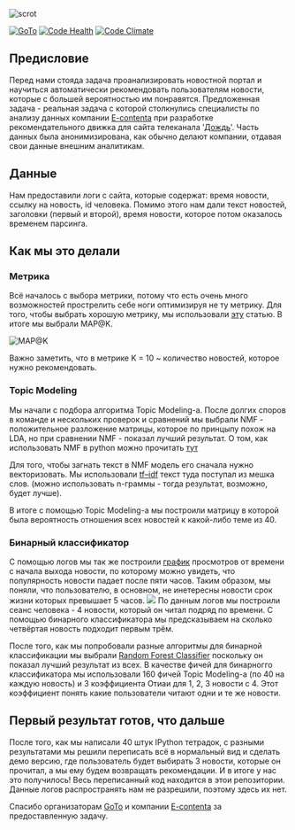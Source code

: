 ![scrot](https://github.com/tvorozid/recommendation_system/blob/master/scrot.png)

[![GoTo](http://goto.msk.ru/templates/gk_university/images/favicon.ico)](http://goto.msk.ru/)
[![Code Health](https://landscape.io/github/xenx/recommendation_system/master/landscape.svg?style=flat)](https://landscape.io/github/xenx/recommendation_system/master)
[![Code Climate](https://codeclimate.com/github/tvorozid/recommendation_system/badges/gpa.svg)](https://codeclimate.com/github/tvorozid/recommendation_system)

## Предисловие
Перед нами стояда задача проанализировать новостной портал и научиться автоматически рекомендовать пользователям новости, которые с большей вероятностью им понравятся.
Предложенная задача - реальная задача с которой столкнулись специалисты по анализу данных компании [E-contenta](https://e-contenta.com/ru) при разработке рекомендательного движка для сайта телеканала '[Дождь](https://tvrain.ru/)'. Часть данных была анонимизирована, как обычно делают компании, отдавая свои данные внешним аналитикам.

## Данные
Нам предоставили логи с сайта, которые содержат: время новости, ссылку на новость, id человека. Помимо этого нам дали текст новостей, заголовки (первый и второй), время новости, которое потом оказалось временем парсинга.

## Как мы это делали

### Метрика
Всё началось с выбора метрики, потому что есть очень много возможностей прострелить себе ноги оптимизируя не ту метрику. Для того, чтобы выбрать хорошую метрику, мы использовали [эту](https://habrahabr.ru/company/econtenta/blog/303458/) статью. В итоге мы выбрали MAP@K.

![MAP@K](https://tex.s2cms.ru/svg/map%40K%20%3D%20%5Cfrac%7B1%7D%7BN%7D%5Csum_%7Bj%3D1%7D%5EN%20ap%40K_j.) 

Важно заметить, что в метрике K = 10 ~ количество новостей, которое нужно рекомендовать.

### Topic Modeling
Мы начали с подбора алгоритма Topic Modeling-a. После долгих споров в команде и нескольких проверок и сравнений мы выбрали NMF - положительное разложение матрицы, которое по принцыпу похож на LDA, но при сравнении NMF - показал лучший результат.
О том, как использовать NMF в python можно прочитать [тут](https://de.dariah.eu/tatom/topic_model_python.html)

Для того, чтобы загнать текст в NMF модель его сначала нужно векторизовать. Мы использовали  [tf–idf](https://en.wikipedia.org/wiki/Tf%E2%80%93idf) текст туда поступал из мешка слов. (можно использовать n-граммы - тогда результат, возможно, будет лучше).

В итоге с помощью Topic Modeling-a мы построили матрицу в которой была вероятность отношения всех новостей к какой-либо теме из 40.

### Бинарный классификатор
С помощью логов мы так же построили [график](https://github.com/tvorozid/recommendation_system/blob/master/scripts/graph_by_url.ipynb) просмотров от времени с начала выхода новости, по которому можно увидеть, что популярность новости падает после пяти часов. Таким образом, мы поняли, что пользователю, в основном, не инетересны новости срок жизни которых превышает 5 часов. 
![](data:image/png;base64,iVBORw0KGgoAAAANSUhEUgAACOMAAAR9CAYAAAAebhEpAAAABHNCSVQICAgIfAhkiAAAAAlwSFlz%0AAAALEgAACxIB0t1+/AAAIABJREFUeJzs3VusrmdVL/AxuqFUDv0mgoqIUm+8E5uduPeN2alHQATk%0AIEiBUDQQjUbRaOohRjyfEOtZ2yBmX3C3TfZ233ixYyPlDLIsgiAEESUGg2HNYrFa7X9fzLWg1LXW%0AfNe73u/9vm89v1/SvOvpnM8cz93/ZmSMTlIAAAAAAAAAAMCVu2bXDwAAAAAAAAAAgKuFZhwAAAAA%0AAAAAAFiIZhwAAAAAAAAAAFiIZhwAAAAAAAAAAFiIZhwAAAAAAAAAAFiIZhwAAAAAAAAAAFjIqc04%0A3f267v54d999id+5qbvf3d1/2d1/uuwTAQAAAAAAAADgMHSSS/9C99dU1T9X1f9M8pQL/HxTVW+u%0Aqm9K8rHufnyST2zltQAAAAAAAAAAsMdOnYyT5K6q+uQlfuXmqvpfST527vc14gAAAAAAAAAAMKRT%0Am3Em+Iqq+vzu/tPufkd3v3SBvwkAAAAAAAAAAAfnYQv9jf9aVV9XVY+qqrd091uSfGiBvw0AAAAA%0AAAAAAAdjiWacv6+qTyS5r6ru6+4/q6qvqqr/1IzT3VmgHgAAAAAAAAAAbE2Snnt3ajNOn/vvQv53%0AVf1md/+XqnpEVf33qnrtxf5Qoh8HgHG8+tWvrle/+tW7fgYArELuATASuQfAaGQfACPpnt2HU1UT%0AmnG6+w1VdVNVPa67P1pVP1lV11ZVktye5P3d/SdVdXdV/UdV3Z7kfVf0KgAAAAAAAAAAOECnNuMk%0AuXnC77ymql6zyIsA4CrykY98ZNdPAIDVyD0ARiL3ABiN7AOA6a7Z9QMA4Gp244037voJALAauQfA%0ASOQeAKORfQAwXSdZr1h31qwHAAAAAAAAAACXo7srSc+9bzIOAAAAAAAAAAAsRDMOAGzRnXfeuesn%0AAMBq5B4AI5F7AIxG9gHAdJpxAAAAAAAAAABgIZ1kvWLdWbMeAAAAAAAAAABcju6uJD33vsk4AAAA%0AAAAAAACwEM04ALBF9igDMBK5B8BI5B4Ao5F9ADCdZhwAAAAAAAAAAFhIJ1mvWHfWrAcAAAAAAAAA%0AAJejuytJz71vMg4AAAAAAAAAACxEMw4AbJE9ygCMRO4BMBK5B8BoZB8ATKcZBwAAAAAAAAAAFtJJ%0A1ivWnTXrAQAAAAAAAADA5ejuStJz75uMAwAAAAAAAAAAC9GMAwBbZI8yACORewCMRO4BMBrZBwDT%0AacYBAAAAAAAAAICFdJL1inVnzXoAAAAAAAAAAHA5uruS9Nz7JuMAAAAAAAAAAMBCNOMAwBbZowzA%0ASOQeACORewCMRvYBwHSacQAAAAAAAAAAYCGdZL1i3VmzHgAAAAAAAAAAXI7uriQ9977JOAAAAAAA%0AAAAAsBDNOACwRfYoAzASuQfASOQeAKORfQAwnWYcAAAAAAAAAABYSCdZr1h31qwHAAAAAAAAAACX%0Ao7srSc+9bzIOAAAAAAAAAAAsZPVmnAceWLsiAOyOPcoAjETuATASuQfAaGQfAEy3ejPOpz61dkUA%0AAAAAAAAAAFhHJ1mvWHc+8pHUk5+8WkkAAAAAAAAAAJisuytJz72/+mScs2fXrggAAAAAAAAAAOvQ%0AjAMAW2SPMgAjkXsAjETuATAa2QcA02nGAQAAAAAAAACAhXSS9Yp15w//MPWyl61WEgAAAAAAAAAA%0AJuvuStJz75uMAwAAAAAAAAAAC1m9Gef4eO2KALA79igDMBK5B8BI5B4Ao5F9ADCdyTgAAAAAAAAA%0AALCQTrJese68/OWpP/iD1UoCAAAAAAAAAMBk3V1Jeu59k3EAAAAAAAAAAGAhmnEAYIvsUQZgJHIP%0AgJHIPQBGI/sAYDrNOAAAAAAAAAAAsJBOsl6x7nz5l6c+/OHVSgIAAAAAAAAAwGTdXUl67n2TcQAA%0AAAAAAAAAYCGrN+McH1c98MDaVQFgN+xRBmAkcg+Akcg9AEYj+wBgutWbcR75yKp//ue1qwIAAAAA%0AAAAAwPZ1kvWKdedJT0q9+c1VX/qlq5UFAAAAAAAAAIBJuruS9Nz7q0/GOTqqOnt27aoAAAAAAAAA%0AALB9mnEAYIvsUQZgJHIPgJHIPQBGI/sAYDrNOAAAAAAAAAAAsJBOsl6x7rz4xamnPrXqpS9drSwA%0AAAAAAAAAAEzS3ZWk5943GQcAAAAAAAAAABaiGQcAtsgeZQBGIvcAGIncA2A0sg8AptOMAwAAAAAA%0AAAAAC+kk6xXrzh13pN7ylqrXvW61sgAAAAAAAAAAMEl3V5Kee99kHAAAAAAAAAAAWIhmHADYInuU%0AARiJ3ANgJHIPgNHIPgCYbifNOMfHa1cFAAAAAAAAAIDt6yTrFevOBz+YetrTqj70odXKAgAAAAAA%0AAADAJN1dSXrufWuqAAAAAAAAAABgIas342w2J2uqVhzIAwA7Y48yACORewCMRO4BMBrZBwDTrd6M%0A8/CHV117bdW9965dGQAAAAAAAAAAtquz4oia7k6S+pIvqXrb26qe9KTVSgMAAAAAAAAAwKm6u5L0%0A3PurT8apqjo6qjp7dheVAQAAAAAAAABgezTjAMAW2aMMwEjkHgAjkXsAjEb2AcB0mnEAAAAAAAAA%0AAGAhnWS9Yt1JUi9+cdXTn171kpesVhoAAAAAAAAAAE7V3ZWk597f2WSc4+NdVAYAAAAAAAAAgO2x%0ApgoAtsgeZQBGIvcAGIncA2A0sg8AptOMAwAAAAAAAAAAC+kk6xXrTpK6446qt7+96o47VisNAAAA%0AAAAAAACn6u5K0nPvm4wDAAAAAAAAAAAL2UkzzmajGQeAMdijDMBI5B4AI5F7AIxG9gHAdCbjAAAA%0AAAAAAADAQjrJesW6k6T++q+rnvGMqg9+cLXSAAAAAAAAAABwqu6uJD33vsk4AAAAAAAAAACwkJ00%0A42w2J804Kw7lAYCdsEcZgJHIPQBGIvcAGI3sA4DpdtKM84hHVD384VWf/vQuqgMAAAAAAAAAwHZ0%0AVhxP0905X++JT6x65ztPvgAAAAAAAAAAsA+6u5L03Ps7mYxTVXV0dLKqCgAAAAAAAAAArhaacQBg%0Ai+xRBmAkcg+Akcg9AEYj+wBgOs04AAAAAAAAAACwkE6yXrHunK/3ohdVPfOZVTffvFp5AAAAAAAA%0AAAC4pO6uJD33vsk4AAAAAAAAAACwEM04ALBF9igDMBK5B8BI5B4Ao5F9ADCdZhwAAAAAAAAAAFhI%0AJ1mvWHfO1/v9369617uqbr99tfIAAAAAAAAAAHBJ3V1Jeu59k3EAAAAAAAAAAGAhO23GOT7eVXUA%0AWIc9ygCMRO4BMBK5B8BoZB8ATGcyDgAAAAAAAAAALKSTrFesO+frfeADVc961skXAAAAAAAAAAD2%0AQXdXkp5732QcAAAAAAAAAABYyM6acTabk2acFQfzAMDq7FEGYCRyD4CRyD0ARiP7AGC6nTXjXHdd%0AVXfVffft6gUAAAAAAAAAALCszoqjabo7D673hCdUvfvdVV/8xas9AQAAAAAAAAAALqq7K0nPvb+z%0AyThVVUdHJ6uqAAAAAAAAAADgaqAZBwC2yB5lAEYi9wAYidwDYDSyDwCm04wDAAAAAAAAAAAL6STr%0AFevOg+t9+7dXPfvZVS960WpPAAAAAAAAAACAi+ruStJz7+98Ms7x8S5fAAAAAAAAAAAAy9l5M441%0AVQBczexRBmAkcg+Akcg9AEYj+wBgOs04AAAAAAAAAACwkE6yXrHuPLje7/1e1ZkzJ18AAAAAAAAA%0AANi17q4kPff+TifjbDYm4wAAAAAAAAAAcPWwpgoAtsgeZQBGIvcAGIncA2A0sg8AptOMAwAAAAAA%0AAAAAC+kk6xXrzoPr/dVfVT3nOVXvf/9qTwAAAAAAAAAAgIvq7krSc++bjAMAAAAAAAAAAAvRjAMA%0AW2SPMgAjkXsAjETuATAa2QcA0+20Gee666qSqvvu2+UrAAAAAAAAAABgGZ1kvWLdeWi9L/qiqrvv%0APvkCAAAAAAAAAMAudXcl6bn3dzoZp8qqKgAAAAAAAAAArh6acQBgi+xRBmAkcg+Akcg9AEYj+wBg%0AOs04AAAAAAAAAACwkE6yXrHuPLTeC15Q9bznVb3whas9AwAAAAAAAAAALqi7K0nPvW8yDgAAAAAA%0AAAAALEQzDgBskT3KAIxE7gEwErkHwGhkHwBMpxkHAAAAAAAAAAAW0knWK9adh9b7nd+pes97qn73%0Ad1d7BgAAAAAAAAAAXFB3V5Kee99kHAAAAAAAAAAAWMheNOMcH+/6FQCwHfYoAzASuQfASOQeAKOR%0AfQAw3V4045iMAwAAAAAAAADA1aCTrFesOw+t9773VT3/+SdfAAAAAAAAAADYpe6uJD33vsk4AAAA%0AAAAAAACwkJ0342w2mnEAuHrZowzASOQeACORewCMRvYBwHQ7b8Z55COr7r+/6l//ddcvAQAAAAAA%0AAACAK9NJ1ivWnQvV+4IvqHrve6u+8AtXewoAAAAAAAAAAPwn3V1Jeu79nU/Gqao6OrKqCgAAAAAA%0AAACAw6cZBwC2yB5lAEYi9wAYidwDYDSyDwCm04wDAAAAAAAAAAAL6STrFevOhep927dVveAFJ18A%0AAAAAAAAAANiV7q4kPfe+yTgAAAAAAAAAALCQU5txuvt13f3x7r77lN/76u6+v7ufe7mP0IwDwNXK%0AHmUARiL3ABiJ3ANgNLIPAKabMhnn9VX11Ev9QndfU1W/WFV/MucRmnEAAAAAAAAAALgadJLTf6n7%0AyVX1x0mecpGff39V/VtVfXVV/d8kf3SR38uF6v32b1e9730nXwAAAAAAAAAA2JXuriQ99/6UyTin%0APeCJVfWtSX63qmY9ZLMxGQcAAAAAAAAAgMP3sAX+xm1VdeuDzpdsyLnlllvqhhtuqKqqo6OjuvHG%0AG+vo6KY6e/azuyZvuummqnJ2dnZ2dj788/l/78t7nJ2dnZ2dt3k+c+ZMvepVr9qb9zg7Ozs7O2/z%0AfP7f+/IeZ2dnZ2fnbZ/P/799eY+zs7Ozs/OS59tuu63OnDnzmX6WK3XFa6q6+8Pn/1lVj6+qe6vq%0AlUn+zwV+94Jrqu66q+rWW6ve9KbLfD0A7Lk777zzMyEOAFc7uQfASOQeAKORfQCM5ErXVE1txrmh%0ATppxvvKU33v9ud/7o4v8/ILNOH/5l1UvfGHVe9875ckAAAAAAAAAALAdV9qMc+qaqu5+Q1XdVFWP%0A6+6PVtVPVtW1VZUktz/k10/v7LmAo6Oqs2fn3AQAAAAAAAAAgP1xzWm/kOTmJE9M8ogkX5bk9Ul+%0A/wKNOJXkOy42FedSNOMAcLU6v28SAEYg9wAYidwDYDSyDwCmO7UZZw2PelTVv/1b1f337/olAAAA%0AAAAAAAAwXyezNkvNK9adi9V7/OOr3v/+ky8AAAAAAAAAAOxCd1eSnnt/LybjVFlVBQAAAAAAAADA%0A4dOMAwBbZI8yACORewCMRO4BMBrZBwDTacYBAAAAAAAAAICFdJL1inXnYvWe97yqF72o6vnPX+05%0AAAAAAAAAAADwObq7kvTc+ybjAAAAAAAAAADAQjTjAMAW2aMMwEjkHgAjkXsAjEb2AcB0mnEAAAAA%0AAAAAAGAhnWS9Yt25WL3f/M2qD3yg6rd+a7XnAAAAAAAAAADA5+juStJz7+/VZJzj412/AgAAAAAA%0AAAAA5turZhxrqgC42tijDMBI5B4AI5F7AIxG9gHAdJpxAAAAAAAAAABgIZ1kvWLduVi997yn6uab%0AT74AAAAAAAAAALAL3V1Jeu59k3EAAAAAAAAAAGAhe9OMs9loxgHg6mOPMgAjkXsAjETuATAa2QcA%0A0+1NM86jH1316U9X/fu/7/olAAAAAAAAAAAwTydZr1h3LlXv8z+/6oMfrHrc41Z7EgAAAAAAAAAA%0AfEZ3V5Kee39vJuNUVR0dWVUFAAAAAAAAAMDh0owDAFtkjzIAI5F7AIxE7gEwGtkHANNpxgEAAAAA%0AAAAAgIV0kvWKdedS9Z773KqXvOTkCwAAAAAAAAAAa+vuStJz75uMAwAAAAAAAAAAC9GMAwBbZI8y%0AACORewCMRO4BMBrZBwDTacYBAAAAAAAAAICFdJL1inXnUvV+4zeqPvShky8AAAAAAAAAAKytuytJ%0Az72/V5NxNhuTcQAAAAAAAAAAOFx71YxjTRUAVxt7lAEYidwDYCRyD4DRyD4AmE4zDgAAAAAAAAAA%0ALKSTrFesO5eq9xd/UfXSl1bdffdqTwIAAAAAAAAAgM/o7krSc++bjAMAAAAAAAAAAAvRjAMAW2SP%0AMgAjkXsAjETuATAa2QcA0+1VM85jHlP16U9X/cd/7PolAAAAAAAAAABw+TrJesW6c1q9xz626sMf%0APvkCAAAAAAAAAMCauruS9Nz7ezUZp8qqKgAAAAAAAAAADpdmHADYInuUARiJ3ANgJHIPgNHIPgCY%0Abu+acTYbzTgAAAAAAAAAABymTrJese6cVu9bv7XqZS+res5zVnoUAAAAAAAAAACc092VpOfe37vJ%0AONZUAQAAAAAAAABwqDTjAMAW2aMMwEjkHgAjkXsAjEb2AcB0mnEAAAAAAAAAAGAhnWS9Yt05rd5t%0At1X9zd9U/fqvr/QoAAAAAAAAAAA4p7srSc+9v5eTcY6Pd/0KAAAAAAAAAAC4fHvZjGNNFQBXC3uU%0AARiJ3ANgJHIPgNHIPgCYTjMOAAAAAAAAAAAspJOsV6w7p9U7c6bqlltOvgAAAAAAAAAAsKburiQ9%0A977JOAAAAAAAAAAAsJC9a8bZbDTjAHD1sEcZgJHIPQBGIvcAGI3sA4Dp9q4Z5/rrqz71qaoHHtj1%0ASwAAAAAAAAAA4PJ0kvWKdWdKvc2m6m//9mRlFQAAAAAAAAAArKW7K0nPvb93k3GqTppwrKoCAAAA%0AAAAAAODQaMYBgC2yRxmAkcg9AEYi9wAYjewDgOk04wAAAAAAAAAAwEI6yXrFujOl3rOfXfUd33Hy%0ABQAAAAAAAACAtXR3Jem5903GAQAAAAAAAACAhWjGAYAtskcZgJHIPQBGIvcAGI3sA4DpNOMAAAAA%0AAAAAAMBCOsl6xbozpd5rX1v1d39X9Wu/tsKjAAAAAAAAAADgnO6uJD33vsk4AAAAAAAAAACwEM04%0AALBF9igDMBK5B8BI5B4Ao5F9ADCdZhwAAAAAAAAAAFhIJ1mvWHem1PvzP6/6zu+seve7V3gUAAAA%0AAAAAAACc092VpOfeNxkHAAAAAAAAAAAWsrfNOMfHu34FAFw5e5QBGIncA2Akcg+A0cg+AJhuL5tx%0Arr++6p57qh54YNcvAQAAAAAAAACA6TrJesW6M7Xe9ddX/f3fn3wBAAAAAAAAAGAN3V1Jeu79vZyM%0AU3Wyqurs2V2/AgAAAAAAAAAAptOMAwBbZI8yACORewCMRO4BMBrZBwDT7W0zzmajGQcAAAAAAAAA%0AgMPSSdYr1p2p9Z75zKpXvKLqWc/a8qMAAAAAAAAAAOCc7q4kPff+3k7GsaYKAAAAAAAAAIBDoxkH%0AALbIHmUARiL3ABiJ3ANgNLIPAKbTjAMAAAAAAAAAAAvpJOsV687Uer/6q1Uf+1jVa1+75UcBAAAA%0AAAAAAMA53V1Jeu79vZ6Mc3y861cAAAAAAAAAAMB0e92MY00VAIfOHmUARiL3ABiJ3ANgNLIPAKbT%0AjAMAAAAAAAAAAAvpJOsV687Ueu96V9UrX3nyBQAAAAAAAACANXR3Jem59/d2Ms5mYzIOAAAAAAAA%0AAACHZW+bcaypAuBqYI8yACORewCMRO4BMBrZBwDT7W0zzmZTdXxcteIWLQAAAAAAAAAAuCKdFbtd%0AujuXU+/Rj676h3+oesxjtvgoAAAAAAAAAAA4p7srSc+9v7eTcaqsqgIAAAAAAAAA4LBoxgGALbJH%0AGYCRyD0ARiL3ABiN7AOA6fa+Gef4eNevAAAAAAAAAACAaTrJesW6czn1vuVbqr7ru06+AAAAAAAA%0AAACwbd1dSXru/b2fjGNNFQAAAAAAAAAAh0IzDgBskT3KAIxE7gEwErkHwGhkHwBMpxkHAAAAAAAA%0AAAAW0knWK9ady6n3K79S9fGPV73mNVt8FAAAAAAAAAAAnNPdlaTn3jcZBwAAAAAAAAAAFqIZBwC2%0AyB5lAEYi9wAYidwDYDSyDwCm04wDAAAAAAAAAAAL6STrFevO5dR7xzuqvvu7q975zi0+CgAAAAAA%0AAAAAzunuStJz75uMAwAAAAAAAAAAC9n7Zpzj412/AgDms0cZgJHIPQBGIvcAGI3sA4Dp9roZZ7M5%0AmYyz4iYtAAAAAAAAAACYrbNip0t353LrPepRVf/4jydfAAAAAAAAAADYpu6uJD33/l5Pxqk6WVV1%0A9uyuXwEAAAAAAAAAAKfTjAMAW2SPMgAjkXsAjETuATAa2QcA0+19M85moxkHAAAAAAAAAIDD0EnW%0AK9ady633zd9c9T3fU/WMZ2zpUQAAAAAAAAAAcE53V5Kee3/vJ+NYUwUAAAAAAAAAwKHQjAMAW2SP%0AMgAjkXsAjETuATAa2QcA02nGAQAAAAAAAACAhXSS9Yp153Lr/fIvV33iEydfAAAAAAAAAADYpu6u%0AJD33vsk4AAAAAAAAAACwEM04ALBF9igDMBK5B8BI5B4Ao5F9ADCdZhwAAAAAAAAAAFhIJ1mvWHcu%0At97b3171vd978gUAAAAAAAAAgG3q7krSc+/v/WSczcZkHAAAAAAAAAAADsPeN+NYUwXAIbNHGYCR%0AyD0ARiL3ABiN7AOA6fa+Gef8ZJwVt2kBAAAAAAAAAMAsnRW7XLo7c+p93udV/dM/VT3ykVt4FAAA%0AAAAAAAAAnNPdlaTn3t/7yThVVlUBAAAAAAAAAHAYNOMAwBbZowzASOQeACORewCMRvYBwHQH04xz%0AfLzrVwAAAAAAAAAAwKV1kvWKdWdOvac/ver7vu/kCwAAAAAAAAAA29LdlaTn3j+YyTjWVAEAAAAA%0AAAAAsO804wDAFtmjDMBI5B4AI5F7AIxG9gHAdJpxAAAAAAAAAABgIZ1kvWLdmVPvF3+x6pOfrPql%0AX9rCowAAAAAAAAAA4JzuriQ9977JOAAAAAAAAAAAsBDNOACwRfYoAzASuQfASOQeAKORfQAwnWYc%0AAAAAAAAAAABYSCdZr1h35tR761urvv/7q972ti08CgAAAAAAAAAAzunuStJz7x/MZJzj412/AgAA%0AAAAAAAAALu1gmnGsqQLgENmjDMBI5B4AI5F7AIxG9gHAdJpxAAAAAAAAAABgIZ1kvWLdmVvvuutO%0AGnKuu27hRwEAAAAAAAAAwDndXUl67v1TJ+N09+u6++PdffdFfn5zd//Fuf/u6u6vnPuYSzEdBwAA%0AAAAAAACAfTdlTdXrq+qpl/j5h6vqfyT5qqr62aq6Y4mHPdRmoxkHgMNjjzIAI5F7AIxE7gEwGtkH%0AANM97LRfSHJXdz/5Ej9/64OOb62qL1niYQ9lMg4AAAAAAAAAAPuuk5z+SyfNOH+c5Cmn/N4PVdVX%0AJHnlRX6eKfUu5KlPrfqBH6h62tNmXQcAAAAAAAAAgFN1dyXpufdPnYxzGQ/52qp6eVV9zVJ/88FM%0AxgEAAAAAAAAAYN8t0ozT3U+pqtur6mlJPnmp373lllvqhhtuqKqqo6OjuvHGG+umm26qqs/umrzQ%0A+eio6u1vv7Oe8IQL/9zZ2dnZ2Xkfz+f/vS/vcXZ2dnZ23ub5zJkz9apXvWpv3uPs7Ozs7LzN8/l/%0A78t7nJ2dnZ2dt30+///25T3Ozs7Ozs5Lnm+77bY6c+bMZ/pZrtTUNVU31Mmaqq+8wM++rKr+X1W9%0ANMlbT/k7s9dU3Xpr1WMfW/UjPzLrOgDsxJ133vmZEAeAq53cA2Akcg+A0cg+AEZypWuqTm3G6e43%0AVNVNVfW4qvp4Vf1kVV1bVUlye3ffUVXPraq/raquqvuT/LeL/K3ZzTi/8AtV99xz8gUAAAAAAAAA%0AgG240macU9dUJbn5lJ+/oqpeMfcBUx0dVX30o9uuAgAAAAAAAAAA812z6wdMdXRUdfbsrl8BAJfn%0A/L5JABiB3ANgJHIPgNHIPgCYTjMOAAAAAAAAAAAspJOsV6w7c+u95S1VP/iDJ18AAAAAAAAAANiG%0A7q4kPff+wUzG2WxMxgEAAAAAAAAAYL8dTDOONVUAHCJ7lAEYidwDYCRyD4DRyD4AmE4zDgAAAAAA%0AAAAALKSTrFesO3PrJVWPeETVPfdUXXfdwg8DAAAAAAAAAICq6u5K0nPvH8xknO6T6TjHx7t+CQAA%0AAAAAAAAAXNjBNONUWVUFwOGxRxmAkcg9AEYi9wAYjewDgOkOrhnHZBwAAAAAAAAAAPZVJ1mvWHeu%0ApN43fVPVD/3QyRcAAAAAAAAAAJbW3ZWk594/uMk41lQBAAAAAAAAALCvNOMAwBbZowzASOQeACOR%0AewCMRvYBwHQH1Yyz2WjGAQAAAAAAAABgf3WS9Yp150rq/dzPVd17b9XP//yCjwIAAAAAAAAAgHO6%0Au5L03PsHNRnHmioAAAAAAAAAAPaZZhwA2CJ7lAEYidwDYCRyD4DRyD4AmE4zDgAAAAAAAAAALKST%0ArFesO1dS701vqvrhH65685sXfBQAAAAAAAAAAJzT3ZWk594/uMk4x8e7fgUAAAAAAAAAAFzYwTXj%0AWFMFwCGxRxmAkcg9AEYi9wAYjewDgOk04wAAAAAAAAAAwEI6yXrFunMl9ZKqa6+tuvfeky8AAAAA%0AAAAAACypuytJz71/UJNxuk+m4xwf7/olAAAAAAAAAADwnx1UM05V1WZjVRUAh8MeZQBGIvcAGInc%0AA2A0sg8Apju4ZpyjI804AAAAAAAAAADsp06yXrHuXGm9b/iGqltvrfrGb1zoUQAAAAAAAAAAcE53%0AV5Kee99kHAAAAAAAAAAAWIhmHADYInuUARiJ3ANgJHIPgNHIPgCYTjMOAAAAAAAAAAAspJOsV6w7%0AV1rvZ3+26r77Tr4AAAAAAAAAALCk7q4kPfe+yTgAAAAAAAAAALAQzTgAsEX2KAMwErkHwEjkHgCj%0AkX0AMJ26qJ86AAAgAElEQVRmHAAAAAAAAAAAWEgnWa9Yd6603hvfWPWjP1p1110LPQoAAAAAAAAA%0AAM7p7krSc++bjAMAAAAAAAAAAAvRjAMAW2SPMgAjkXsAjETuATAa2QcA02nGAQAAAAAAAACAhXSS%0A9Yp150rrJVUPf3jVv/zLyRcAAAAAAAAAAJbS3ZWk594/uMk43VWbTdXx8a5fAgAAAAAAAAAAn+vg%0AmnGqTlZVacYB4BDYowzASOQeACORewCMRvYBwHQH24xz9uyuXwEAAAAAAAAAAJ+rk6xXrDtL1Pv6%0Ar6/6sR87+QIAAAAAAAAAwFK6u5L03Psm4wAAAAAAAAAAwEI04wDAFtmjDMBI5B4AI5F7AIxG9gHA%0AdAfZjLPZaMYBAAAAAAAAAGD/dJL1inVniXo//dNV999f9TM/s8CjAAAAAAAAAADgnO6uJD33/kFO%0AxrGmCgAAAAAAAACAfaQZBwC2yB5lAEYi9wAYidwDYDSyDwCm04wDAAAAAAAAAAAL6STrFevOEvX+%0A7M+qfvzHq974xgUeBQAAAAAAAAAA53R3Jem59w92Ms7x8a5fAQAAAAAAAAAAn+tgm3GsqQLgENij%0ADMBI5B4AI5F7AIxG9gHAdJpxAAAAAAAAAABgIZ1kvWLdWaLeAw9UXXtt1X33VT3sYQs8DAAAAAAA%0AAAAAqqq7K0nPvX+Qk3Guuabq+uur7rln1y8BAAAAAAAAAIDPOshmnKqqzcaqKgD2nz3KAIxE7gEw%0AErkHwGhkHwBMd7DNOEdHmnEAAAAAAAAAANgvnWS9Yt1Zqt7Xfm3VT/xE1dd93SJ/DgAAAAAAAAAA%0AqrsrSc+9bzIOAAAAAAAAAAAsRDMOAGyRPcoAjETuATASuQfAaGQfAEx30M04x8e7fgUAAAAAAAAA%0AAHxWJ1mvWHeWqvdTP1X1wAMnXwAAAAAAAAAAWEJ3V/L/2bu7WN3vqk7g39VTWip9AYoUBmlLpe1m%0AbzNUhSJR+jYamHhhvNQLKXjhxUycmJhJvJBDyyCMgoICQYhUiZnolXHmbhLaU5wLRZmp4N49p6VA%0AobUvtKUF5KXlsObiFKZT256nz372/7/38/t8kub0d87+77Xuvjcra3Ut+/2B3ozjTBUAAAAAAAAA%0AAPuJYRwA2EPuKAMwErkHwEjkHgCjkX0AsDjDOAAAAAAAAAAAsCLV3dMVq+pV1TtyJDl8OLn55pX8%0AOgAAAAAAAAAASFWlu2vZ723GAQAAAAAAAACAFTGMAwB7yB1lAEYi9wAYidwDYDSyDwAWZxgHAAAA%0AAAAAAABWpLp7umJVvap63/te8pznJI8+mhw6tJJfCQAAAAAAAADA4Koq3V3Lfn9gN+Occkpy1lnJ%0A1742dycAAAAAAAAAAHDCgR3GSU6cqnrkkbm7AICn544yACORewCMRO4BMBrZBwCLO/DDOA8/PHcX%0AAAAAAAAAAABwQnX3dMWqepX1rroqefvbT/wJAAAAAAAAAAC7VVXp7lr2e5txAAAAAAAAAABgRQzj%0AAMAeckcZgJHIPQBGIvcAGI3sA4DFHehhnHPOMYwDAAAAAAAAAMD+Ud09XbGqXmW9w4eTquTtb1/Z%0ArwQAAAAAAAAAYGBVle6uZb8/0JtxnKkCAAAAAAAAAGA/MYwDAHvIHWUARiL3ABiJ3ANgNLIPABZn%0AGAcAAAAAAAAAAFakunu6YlW9yno33ZRcf/2JPwEAAAAAAAAAYLeqKt1dy35vMw4AAAAAAAAAAKyI%0AYRwA2EPuKAMwErkHwEjkHgCjkX0AsDjDOAAAAAAAAAAAsCLV3dMVq+pV1jt+PDn99OTRR5NTDvRY%0AEQAAAAAAAAAA+0FVpbtr2e8P9AjLoUPJD/1Q8vWvz90JAAAAAAAAAAAc8GGcxKkqAPY3d5QBGInc%0AA2Akcg+A0cg+AFicYRwAAAAAAAAAAFiR6u7pilX1qutdcUXyjnckV1650l8LAAAAAAAAAMCAqird%0AXct+bzMOAAAAAAAAAACsiGEcANhD7igDMBK5B8BI5B4Ao5F9ALC4tRjGeeSRubsAAAAAAAAAAICk%0Aunu6YlW96npve1ty6qkn/gQAAAAAAAAAgN2oqnR3Lfv9WmzGcaYKAAAAAAAAAID9wDAOAOwhd5QB%0AGIncA2Akcg+A0cg+AFicYRwAAAAAAAAAAFiR6u7pilX1qut94hPJO9+Z3HjjSn8tAAAAAAAAAAAD%0Aqqp0dy37vc04AAAAAAAAAACwIoZxAGAPuaMMwEjkHgAjkXsAjEb2AcDiDOMAAAAAAAAAAMCKVHdP%0AV6yqV13vu99Nnvvc5NFHk1MO/GgRAAAAAAAAAABzqqp0dy37/YEfXzn11OS885K77pq7EwAAAAAA%0AAAAARnfgh3GSZHMz2d6euwsA+NfcUQZgJHIPgJHIPQBGI/sAYHFrMYyztZXs7MzdBQAAAAAAAAAA%0Ao6vunq5YVe9FvY98JPnbv00+9rGV/2oAAAAAAAAAAAZSVenuWvZ7m3EAAAAAAAAAAGBF1mIYZ3Pz%0AxDDOhEt+AGAh7igDMBK5B8BI5B4Ao5F9ALC4tRjGecELkjPPTO66a+5OAAAAAAAAAAAYWfWE62Sq%0Aqveq3s/+bPKbv5m86U178usBAAAAAAAAABhAVaW7a9nv12IzTpJsbZ04VQUAAAAAAAAAAHNZm2Gc%0AzU3DOADsP+4oAzASuQfASOQeAKORfQCwuLUZxtnaSra35+4CAAAAAAAAAICRVXdPV6yq96regw8m%0AF12UPPxwUktf7QIAAAAAAAAAYGRVle5eevpkbTbjnHtucsYZyd13z90JAAAAAAAAAACjWpthnOTE%0Aqaqdnbm7AID/xx1lAEYi9wAYidwDYDSyDwAWt1bDOJubyfb23F0AAAAAAAAAADCq6u7pilX1Xtb7%0A8IeTT386+ehH96wEAAAAAAAAAABrrKrS3bXs9zbjAAAAAAAAAADAiqzVMM7WVrKzk0y47AcAnpE7%0AygCMRO4BMBK5B8BoZB8ALG6thnHOPTc5/fTkn/957k4AAAAAAAAAABhR9YRrZKqq97reNdckv/Vb%0Ayc/93J6WAQAAAAAAAABgDVVVuruW/X6tNuMkyeZmsr09dxcAAAAAAAAAAIxo7YZxtraSnZ25uwCA%0AE9xRBmAkcg+Akcg9AEYj+wBgcWs3jGMzDgAAAAAAAAAAc6nunq5YVe91vQceSC6+OHnooaSWvt4F%0AAAAAAAAAAMCIqirdvfTUydptxnnRi5LnPCe59965OwEAAAAAAAAAYDRrN4yTJFtbTlUBsD+4owzA%0ASOQeACORewCMRvYBwOLWchhnczPZ2Zm7CwAAAAAAAAAARlPdPV2xqp6i3gc/mHzmM8kf//GelwIA%0AAAAAAAAAYI1UVbq7lv3+pJtxqupPquq+qvrMM/zMH1bV7VV1S1Vdtmwzq7K1ZTMOAAAAAAAAAADT%0AW+RM1Q1J3vh0/1hV/z7Jj3b3xUl+LcmHV9Tb0jY3k+3tZMKlPwDwlNxRBmAkcg+Akcg9AEYj+wBg%0AcScdxunu/5Xkq8/wI7+Q5OOP/+zfJTmnqs5bTXvLefGLk0OHkvvum7MLAAAAAAAAAABGs8hmnJN5%0AWZIvP+F99+N/N6vvb8cBgDldddVVc7cAAJORewCMRO4BMBrZBwCLO3Xqgtdee20uvPDCJMnzn//8%0AXHbZZT8I7++vt1vFe2sr+eu/PpJDh1bz+7y9vb29vb29vb29vb29vb29vb29vb29vb29vb29vb29%0Avdfv/b73vS+33HLLD+ZZdqu6++Q/VHVBkv/R3f/2Kf7tw0lu6u6/fPx9NMmV3f2vjkRVVS9SbxU+%0A8IHkn/4p+fCHJykHAE/pyJEjPwhxAFh3cg+Akcg9AEYj+wAYSVWlu2vZ709ZtM7j/z2V/57kVx5v%0A5qeSPPxUgzhT29pKdnbm7gIAAAAAAAAAgJGcdDNOVf23JFclOTfJfUkOJzktSXf3Rx7/mQ8keVOS%0Af0nylu7+30/zuybbjHPffcnmZvLAA0ktPasEAAAAAAAAAMBIdrsZZ6EzVasy5TBOd/LDP5xsbyfn%0AnTdJSQAAAAAAAAAADripzlQdOFUnNuNsb8/dCQAjO3LkyNwtAMBk5B4AI5F7AIxG9gHA4tZ2GCdJ%0AtraSnZ25uwAAAAAAAAAAYBRre6YqSf7oj5Jbb00+9KHJSgIAAAAAAAAAcIA5U/UMtracqQIAAAAA%0AAAAAYDprPYyzuelMFQDzckcZgJHIPQBGIvcAGI3sA4DFrfUwznnnJd/7XnL//XN3AgAAAAAAAADA%0ACKq7pytW1VPWS5I3vCF5xzuSq66atCwAAAAAAAAAAAdQVaW7a9nv13ozTnLiVNX29txdAAAAAAAA%0AAAAwgrUfxtnaSnZ25u4CgFG5owzASOQeACORewCMRvYBwOLWfhjHZhwAAAAAAAAAAKZS3T1dsaqe%0Asl6S3HNP8upXJ/ffP2lZAAAAAAAAAAAOoKpKd9ey36/9ZpyXvCR57LHkK1+ZuxMAAAAAAAAAANbd%0A2g/jVCVbW8nOztydADAid5QBGIncA2Akcg+A0cg+AFjc2g/jJMnmZrK9PXcXAAAAAAAAAACsu+ru%0A6YpV9ZT1vu/9709uvz35wAcmLw0AAAAAAAAAwAFSVenuWvZ7m3EAAAAAAAAAAGBFhhjG2dpKdnbm%0A7gKAEbmjDMBI5B4AI5F7AIxG9gHA4oYYxnnpS5PvfCd54IG5OwEAAAAAAAAAYJ1Vd09XrKqnrPdE%0AP/3TybvelVxxxSzlAQAAAAAAAAA4AKoq3V3Lfj/EZpwk2dx0qgoAAAAAAAAAgL01zDDO1layvT13%0AFwCMxh1lAEYi9wAYidwDYDSyDwAWN8wwjs04AAAAAAAAAADsteru6YpV9ZT1nuiuu5LXvCa5995Z%0AygMAAAAAAAAAcABUVbq7lv1+mM04L3tZ8q1vJQ8+OHcnAAAAAAAAAACsq2GGcaqcqgJgeu4oAzAS%0AuQfASOQeAKORfQCwuGGGcZJka8swDgAAAAAAAAAAe6e6e7piVT1lvSf7/d9PvvjF5A//cLYWAAAA%0AAAAAAADYx6oq3V3Lfm8zDgAAAAAAAAAArMhQwzibm8n29txdADASd5QBGIncA2Akcg+A0cg+AFjc%0AUMM4P/Ijyb/8S/LQQ3N3AgAAAAAAAADAOqrunq5YVU9Z76n81E8l73lP8jM/M2sbAAAAAAAAAADs%0AQ1WV7q5lvx9qM06SbG0lOztzdwEAAAAAAAAAwDoabhhnczPZ3p67CwBG4Y4yACORewCMRO4BMBrZ%0ABwCLG24Yx2YcAAAAAAAAAAD2SnX3dMWqesp6T+VLX0pe//rk7rtnbQMAAAAAAAAAgH2oqtLdtez3%0Aw23GefnLk69/PXn44bk7AQAAAAAAAABg3Qw3jFOVvOpVTlUBMA13lAEYidwDYCRyD4DRyD4AWNxw%0AwzhJsrWVbG/P3QUAAAAAAAAAAOumunu6YlU9Zb2n8573JHffnfzBH8zdCQAAAAAAAAAA+0lVpbtr%0A2e+H3IyzuWkzDgAAAAAAAAAAqzfkMM7WVrKzM3cXAIzAHWUARiL3ABiJ3ANgNLIPABY35DDOy1+e%0APPJI8vDDc3cCAAAAAAAAAMA6qe6erlhVT1nvmVx+efL+9yevf/3cnQAAAAAAAAAAsF9UVbq7lv1+%0AyM04SbK5mWxvz90FAAAAAAAAAADrZNhhnK2tZGdn7i4AWHfuKAMwErkHwEjkHgCjkX0AsLhhh3Fs%0AxgEAAAAAAAAAYNWqu6crVtVT1nsmX/xi8oY3JF/+8tydAAAAAAAAAACwX1RVuruW/X7YzTjnn598%0A9avJI4/M3QkAAAAAAAAAAOti2GGcU05JXvWq5NZb5+4EgHXmjjIAI5F7AIxE7gEwGtkHAIsbdhgn%0ASTY3k52dubsAAAAAAAAAAGBdVHdPV6yqp6x3Mr/7u8l99yXvfe/cnQAAAAAAAAAAsB9UVbq7lv3e%0AZhybcQAAAAAAAAAAWJGhh3G2tpLt7bm7AGCduaMMwEjkHgAjkXsAjEb2AcDihh7GueCC5MEHk699%0Abe5OAAAAAAAAAABYB9Xd0xWr6inrLeInfzL50IeS171u7k4AAAAAAAAAAJhbVaW7a9nvh96Mk5w4%0AVbWzM3cXAAAAAAAAAACsg+GHcTY3k+3tubsAYF25owzASOQeACORewCMRvYBwOKGH8axGQcAAAAA%0AAAAAgFWp7p6uWFVPWW8Rd9yRXHNNcuedc3cCAAAAAAAAAMDcqirdXUt/P/owzvHjydlnJ/fem5x1%0A1tzdAAAAAAAAAAAwp90O4wx/purQoeTSS5Nbb527EwDWkTvKAIxE7gEwErkHwGhkHwAsbvhhnCTZ%0A2kp2dubuAgAAAAAAAACAg274M1VJ8q53JQ89lPze783dCQAAAAAAAAAAc3KmagVsxgEAAAAAAAAA%0AYBUM4yTZ3DSMA8DecEcZgJHIPQBGIvcAGI3sA4DFGcZJ8opXJPffn3zjG3N3AgAAAAAAAADAQVbd%0APV2xqp6y3rPx4z+efPSjyWteM3cnAAAAAAAAAADMparS3bXs9zbjPG5rK9nenrsLAAAAAAAAAAAO%0AMsM4j9vcTHZ25u4CgHXjjjIAI5F7AIxE7gEwGtkHAIszjPO4zU2bcQAAAAAAAAAA2J3q7umKVfWU%0A9Z6N229P3vjG5POfn7sTAAAAAAAAAADmUlXp7lr6e8M4Jxw/npx1VvKVryTPe97c3QAAAAAAAAAA%0AMIfdDuM4U/W4Q4eSSy5Jjh6duxMA1ok7ygCMRO4BMBK5B8BoZB8ALM4wzhNsbibb23N3AQAAAAAA%0AAADAQeVM1RO8853J17+evPvdc3cCAAAAAAAAAMAcnKlaIZtxAAAAAAAAAADYDcM4T7C1lezszN0F%0AAOvEHWUARiL3ABiJ3ANgNLIPABZnGOcJLrooueee5JvfnLsTAAAAAAAAAAAOouru6YpV9ZT1lvHq%0AVyc33JD8xE/M3QkAAAAAAAAAAFOrqnR3Lfu9zThPsrnpVBUAAAAAAAAAAMsxjPMkW1vJ9vbcXQCw%0ALtxRBmAkcg+Akcg9AEYj+wBgcYZxnsRmHAAAAAAAAAAAllXdPV2xqp6y3jKOHUt+/ueTz31u7k4A%0AAAAAAAAAAJhaVaW7a+nvDeP8/7773eSss5KHHkrOOGPubgAAAAAAAAAAmNJuh3GcqXqSU09NLr44%0AOXp07k4AWAfuKAMwErkHwEjkHgCjkX0AsDjDOE9hczPZ2Zm7CwAAAAAAAAAADhpnqp7C9dcn3/52%0A8ju/M3cnAAAAAAAAAABMyZmqPbC1ZTMOAAAAAAAAAADPnmGcp7C5mWxvz90FAOvAHWUARiL3ABiJ%0A3ANgNLIPABZnGOcpvPKVyV13Jd/61tydAAAAAAAAAABwkFR3T1esqqestxs/9mPJn/95ctllc3cC%0AAAAAAAAAAMBUqirdXct+bzPO09jaSnZ25u4CAAAAAAAAAICDxDDO09jcTLa35+4CgIPOHWUARiL3%0AABiJ3ANgNLIPABZnGOdp2IwDAAAAAAAAAMCzVd09XbGqnrLebuzsJL/4i8mxY3N3AgAAAAAAAADA%0AVKoq3V1Lf28Y56k99lhy9tnJV7+aPPe5c3cDAAAAAAAAAMAUdjuM40zV03jOc5KLLkpuu23uTgA4%0AyNxRBmAkcg+Akcg9AEYj+wBgcYZxnsHmZrK9PXcXAAAAAAAAAAAcFM5UPYO3vS055ZTk7W+fuxMA%0AAAAAAAAAAKbgTNUe2thIjh6duwsAAAAAAAAAAA4KwzjPwDAOALvljjIAI5F7AIxE7gEwGtkHAIsz%0AjPMMLrkkuf325Hvfm7sTAAAAAAAAAAAOguru6YpV9ZT1VuH885Obb05e8Yq5OwEAAAAAAAAAYK9V%0AVbq7lv3eZpyTcKoKAAAAAAAAAIBFGcY5CcM4AOyGO8oAjETuATASuQfAaGQfACzOMM5JGMYBAAAA%0AAAAAAGBR1d3TFavqKeutwo03Jtddl9x889ydAAAAAAAAAACw16oq3V3Lfm8zzknYjAMAAAAAAAAA%0AwKIM45zES1+afOtbyUMPzd0JAAeRO8oAjETuATASuQfAaGQfACzOMM5JVJ3YjnPs2NydAAAAAAAA%0AAACw31V3T1esqqestyq/8ivJ1Vcnb3nL3J0AAAAAAAAAALCXqirdXct+bzPOAjY2kqNH5+4CAAAA%0AAAAAAID9zjDOAgzjALAsd5QBGIncA2Akcg+A0cg+AFicYZwFGMYBAAAAAAAAAGAR1d3TFavqKeut%0Ayne+k5xzTvK1ryWnnTZ3NwAAAAAAAAAA7JWqSnfXst/bjLOA009Pzj8/ueOOuTsBAAAAAAAAAGA/%0AM4yzIKeqAFiGO8oAjETuATASuQfAaGQfACzOMM6CDOMAAAAAAAAAAHAy1d3TFavqKeut0sc+ltx8%0Ac/JnfzZ3JwAAAAAAAAAA7JWqSnfXst/bjLMgm3EAAAAAAAAAADgZwzgLuvTSE8M4B3SxDwAzcUcZ%0AgJHIPQBGIvcAGI3sA4DFGcZZ0LnnJqefntx779ydAAAAAAAAAACwX1VPuOqlqnrKeqt2xRXJddcl%0AV189dycAAAAAAAAAAOyFqkp317Lf24zzLGxsnDhVBQAAAAAAAAAAT8UwzrNgGAeAZ8sdZQBGIvcA%0AGIncA2A0sg8AFmcY51kwjAMAAAAAAAAAwDOp7p6uWFVPWW/VPv/55OqrkzvvnLsTAAAAAAAAAAD2%0AQlWlu2vp7w3jLO748eTMM5MHHkie97y5uwEAAAAAAAAAYNV2O4zjTNWzcOhQcvHFyW23zd0JAAeF%0AO8oAjETuATASuQfAaGQfACzOMM6ztLGRHD06dxcAAAAAAAAAAOxHC52pqqo3JXlfTgzv/El3/9cn%0A/fvZSf48yflJDiV5b3f/6VP8ngN9pipJ3va2pCq57rq5OwEAAAAAAAAAYNX2/ExVVZ2S5ANJ3phk%0AK8kvVdXGk37sPyTZ7u7Lklyd5L1VdeqyTe1nNuMAAAAAAAAAAPB0FjlTdXmS27v7zu5+LMlfJPmF%0AJ/1MJznr8f8/K8mD3f3d1bW5fxjGAeDZcEcZgJHIPQBGIvcAGI3sA4DFLTKM87IkX37C+67H/+6J%0APpBks6r+Ock/JvlPq2lv/7nkkuT225Pjx+fuBAAAAAAAAACA/WaRYZxFvDHJ/+nuf5Pkx5N8sKrO%0AXNHv3lfOPDN50YuSL31p7k4AOAiuuuqquVsAgMnIPQBGIvcAGI3sA4DFnbrAz9yd5PwnvH/k8b97%0AorckeVeSdPcdVfWFJBtJ/uHJv+zaa6/NhRdemCR5/vOfn8suu+wH4f399Xb7/b2xcVWOHk3uvHN/%0A9OPt7e3t7e3t7e3t7e3t7e3t7e3t7e3t7e3t7e3t7e3t7b3c+33ve19uueWWH8yz7FZ19zP/QNWh%0AJMeS/Lsk9yT5VJJf6u5bn/AzH0xyf3dfV1Xn5cQQzqu7+6En/a4+Wb2D4Nd/PXnFK5Lf+I25OwFg%0Avzty5MgPQhwA1p3cA2Akcg+A0cg+AEZSVenuWvb7k27G6e7jVfUfk/zPnDhr9SfdfWtV/dqJf+6P%0AJPkvSf60qj7z+Gf/+cmDOOtkYyP5x3+cuwsAAAAAAAAAAPabk27GWWmxNdmMc+ONyXXXJTffPHcn%0AAAAAAAAAAACs0m4345yyymZGsbGRHD06dxcAAAAAAAAAAOw3hnGW8NKXJt/+dvLQ2h7iAmBVjhw5%0AMncLADAZuQfASOQeAKORfQCwOMM4S6g6sR3n2LG5OwEAAAAAAAAAYD+p7p6uWFVPWW8vvfnNyVVX%0AJW95y9ydAAAAAAAAAACwKlWV7q5lv7cZZ0kbG8nRo3N3AQAAAAAAAADAfmIYZ0mGcQBYhDvKAIxE%0A7gEwErkHwGhkHwAszjDOkgzjAAAAAAAAAADwZNXd0xWr6inr7aVHH03OOSd55JHktNPm7gYAAAAA%0AAAAAgFWoqnR3Lfu9zThLOu205PzzkzvumLsTAAAAAAAAAAD2C8M4u+BUFQAn444yACORewCMRO4B%0AMBrZBwCLM4yzC4ZxAAAAAAAAAAB4ouru6YpV9ZT19toNNyRHjiR/9mdzdwIAAAAAAAAAwCpUVbq7%0Alv3eZpxdsBkHAAAAAAAAAIAnMoyzC5deemIYZ42W/QCwYu4oAzASuQfASOQeAKORfQCwOMM4u/DC%0AFybPfW5y771zdwIAAAAAAAAAwH5QPeFal6rqKetN4cork7e/Pbn66rk7AQAAAAAAAABgt6oq3V3L%0Afm8zzi5tbJw4VQUAAAAAAAAAAIZxdskwDgDPxB1lAEYi9wAYidwDYDSyDwAWZxhnlwzjAAAAAAAA%0AAADwfdXd0xWr6inrTeELX0iuuiq58865OwEAAAAAAAAAYLeqKt1dS39vGGd3jh9Pzjor+cpXkuc9%0Ab+5uAAAAAAAAAADYjd0O4zhTtUuHDiUXX5zcdtvcnQCwH7mjDMBI5B4AI5F7AIxG9gHA4gzjrMDG%0ARnLrrXN3AQAAAAAAAADA3JypWoHDh5Pu5Prr5+4EAAAAAAAAAIDdcKZqH9jYSI4enbsLAAAAAAAA%0AAADmZhhnBQzjAPB03FEGYCRyD4CRyD0ARiP7AGBxhnFW4JJLkttvT44fn7sTAAAAAAAAAADmVN09%0AXbGqnrLelC64ILnppuSii+buBAAAAAAAAACAZVVVuruW/d5mnBVxqgoAAAAAAAAAAMM4K2IYB4Cn%0A4o4yACORewCMRO4BMBrZBwCLM4yzIoZxAAAAAAAAAACo7p6uWFVPWW9KN92UHD6cfPKTc3cCAAAA%0AAAAAAMCyqirdXct+bzPOitiMAwAAAAAAAACAYZwVeclLku98J3nwwbk7AWA/cUcZgJHIPQBGIvcA%0AGI3sA4DFGcZZkaoT23GOHZu7EwAAAAAAAAAA5lLdPV2xqp6y3tTe/ObkyiuTt7517k4AAAAAAAAA%0AAFhGVaW7a9nvbcZZoY2N5OjRubsAAAAAAAAAAGAuhnFWyDAOAE/mjjIAI5F7AIxE7gEwGtkHAIsz%0AjAhmzh0AACAASURBVLNChnEAAAAAAAAAAMZW3T1dsaqest7UHn00Ofvs5JFHktNPn7sbAAAAAAAA%0AAACerapKd9ey39uMs0KnnZZccEFyxx1zdwIAAAAAAAAAwBwM46yYU1UAPJE7ygCMRO4BMBK5B8Bo%0AZB8ALM4wzooZxgEAAAAAAAAAGFd193TFqnrKenO44YbkppuSj3987k4AAAAAAAAAAHi2qirdXct+%0AbzPOitmMAwAAAAAAAAAwLsM4K3bppSeGcdZ8ARAAC3JHGYCRyD0ARiL3ABiN7AOAxRnGWbEXvjA5%0A44zknnvm7gQAAAAAAAAAgKlVT7jCpap6ynpzufLK5PDh5Jpr5u4EAAAAAAAAAIBno6rS3bXs9zbj%0A7IGNjROnqgAAAAAAAAAAGIthnD1gGAeA73NHGYCRyD0ARiL3ABiN7AOAxRnG2QOGcQAAAAAAAAAA%0AxlTdPV2xqp6y3ly+8IXkyiuTL31p7k4AAAAAAAAAAHg2qirdXUt/bxhn9Y4fT846K7n//uTMM+fu%0ABgAAAAAAAACARe12GMeZqj1w6FBy8cXJbbfN3QkAc3NHGYCRyD0ARiL3ABiN7AOAxRnG2SMbG8nR%0Ao3N3AQAAAAAAAADAlJyp2iOHDyfdyfXXz90JAAAAAAAAAACLcqZqn7IZBwAAAAAAAABgPIZx9ohh%0AHAASd5QBGIvcA2Akcg+A0cg+AFicYZw9csklye23J8ePz90JAAAAAAAAAABTqe6erlhVT1lvbhdc%0AkNx0U3LRRXN3AgAAAAAAAADAIqoq3V3Lfm8zzh5yqgoAAAAAAAAAYCyGcfaQYRwA3FEGYCRyD4CR%0AyD0ARiP7AGBxhnH2kGEcAAAAAAAAAICxVHdPV6yqp6w3t5tuSg4fTj75ybk7AQAAAAAAAABgEVWV%0A7q5lv7cZZw/ZjAMAAAAAAAAAMBbDOHvoJS9JvvOd5MEH5+4EgLm4owzASOQeACORewCMRvYBwOIM%0A4+yhqhPbcY4dm7sTAAAAAAAAAACmUN09XbGqnrLefvDmNydXXpm89a1zdwIAAAAAAAAAwMlUVbq7%0Alv3eZpw9trGRHD06dxcAAAAAAAAAAEzBMM4eM4wDMDZ3lAEYidwDYCRyD4DRyD4AWJxhnD1mGAcA%0AAAAAAAAAYBzV3dMVq+op6+0Hjz6anH128sgjyemnz90NAAAAAAAAAADPpKrS3bXs9zbj7LHTTksu%0AuCC54465OwEAAAAAAAAAYK8ZxpmAU1UA43JHGYCRyD0ARiL3ABiN7AOAxRnGmYBhHAAAAAAAAACA%0AMVR3T1esqqest1/ccENy003Jxz8+dycAAAAAAAAAADyTqkp317Lf24wzAZtxAAAAAAAAAADGYBhn%0AApdeemIYZ8ClQADDc0cZgJHIPQBGIvcAGI3sA4DFGcaZwAtfmJxxRnLPPXN3AgAAAAAAAADAXqqe%0AcF1LVfWU9faTK69MDh9Orrlm7k4AAAAAAAAAAHg6VZXurmW/txlnIhsbJ05VAQAAAAAAAACwvgzj%0ATGRjI7n11rm7AGBq7igDMBK5B8BI5B4Ao5F9ALA4wzgTsRkHAAAAAAAAAGD9VXdPV6yqp6y3n3zh%0AC8kVVyRf/vLcnQAAAAAAAAAA8HSqKt1dS39vGGcax48nZ52V3HffiT8BAAAAAAAAANh/djuM40zV%0ARA4dSi6+OLnttrk7AWBK7igDMBK5B8BI5B4Ao5F9ALA4wzgT2thIjh6duwsAAAAAAAAAAPaKM1UT%0AOnw4+d73kne8Y+5OAAAAAAAAAAB4Ks5UHSCvepXNOAAAAAAAAAAA68wwzoScqQIYjzvKAIxE7gEw%0AErkHwGhkHwAszjDOhC65JPnc55Ljx+fuBAAAAAAAAACAvVDdPV2xqp6y3n504YXJJz6R/OiPzt0J%0AAAAAAAAAAABPVlXp7lr2e5txJuZUFQAAAAAAAADA+jKMMzHDOABjcUcZgJHIPQBGIvcAGI3sA4DF%0AGcaZmGEcAAAAAAAAAID1Vd09XbGqnrLefnTkSPLbv538zd/M3QkAAAAAAAAAAE9WVenuWvZ7m3Em%0AZjMOAAAAAAAAAMD6MowzsfPOSx57LHnggbk7AWAK7igDMBK5B8BI5B4Ao5F9ALA4wzgTqzqxHefY%0Asbk7AQAAAAAAAABg1aq7pytW1VPW26+uvTZ5wxuSX/3VuTsBAAAAAAAAAOCJqirdXct+bzPODDY2%0AkqNH5+4CAAAAAAAAAIBVM4wzg83N5LOfnbsLAKbgjjIAI5F7AIxE7gEwGtkHAIszjDOD1742+fu/%0AT1zsAgAAAAAAAABYL9UTToRUVU9Zbz87//zkxhuTV75y7k4AAAAAAAAAAPi+qkp317Lf24wzk8sv%0ATz71qbm7AAAAAAAAAABglQzjzMQwDsAY3FEGYCRyD4CRyD0ARiP7AGBxhnFm8rrXJX/3d3N3AQAA%0AAAAAAADAKlV3T1esqqest5994xvJeeclX/1qctppc3cDAAAAAAAAAECSVFW6u5b93macmZx5ZnLR%0ARclnPzt3JwAAAAAAAAAArIphnBldfnnyqU/N3QUAe8kdZQBGIvcAGIncA2A0sg8AFmcYZ0ave51h%0AHAAAAAAAAACAdVLdPV2xqp6y3n53yy3JL/9ysrMzdycAAAAAAAAAACRJVaW7a+nvDePM57HHkhe8%0AILn77uScc+buBgAAAAAAAACA3Q7jOFM1o+c8J7nssuTTn567EwD2ijvKAIxE7gEwErkHwGhkHwAs%0AzjDOzC6/PPnUp+buAgAAAAAAAACAVXCmamZ/+ZfJX/xF8ld/NXcnAAAAAAAAAAA4U3XA2YwDAAAA%0AAAAAALA+DOPM7MILk0cfTe6+e+5OANgL7igDMBK5B8BI5B4Ao5F9ALA4wzgzq7IdBwAAAAAAAABg%0AXVR3T1esqqesd1Bcf33yzW8m73733J0AAAAAAAAAAIytqtLdtez3NuPsAzbjAAAAAAAAAACsB8M4%0A+8BrX5v8wz8kx4/P3QkAq+aOMgAjkXsAjETuATAa2QcAizOMsw+ce27y4hcnx47N3QkAAAD/l707%0AD7a0qs/F/6zuBhtImBxw6ItAAMHhymU4LWi0HQiINAQiIqSMhNwrAprrBOIQ41QICAjRhopXcUC5%0ArblONIIidUWwEvpIAL1MP5DZaBBEhghR7F6/P7YIYgubfc7Z7957fT5Vu+Dt3u9Zj0Xr1yqeWl8A%0AAAAAgJkotdbhHVZKHeZ54+Qv/zJ52cuSv/7rrpMAAAAAAAAAALSrlJJaaxn0fTfjjIipqWR6uusU%0AAAAAAAAAAADMhDLOiFDGAZhM9igD0BJzD4CWmHsAtMbsA4D+KeOMiO22S66+Ornvvq6TAAAAAAAA%0AAAAwqFJrHd5hpdRhnjdudtwx+ehHk5137joJAAAAAAAAAECbSimptZZB33czzgiZmkpWruw6BQAA%0AAAAAAAAAg1LGGSFTU8n0dNcpAJhN9igD0BJzD4CWmHsAtMbsA4D+KeOMEGUcAAAAAAAAAIDxVmqt%0Aj/6lUnZPclJ65Z1P1lqPXcN3liT5SJK1ktxWa33xGr5T+zmvVatWJRtvnFx/ffL4x3edBgAAAAAA%0AAACgPaWU1FrLoO8/6s04pZR5ST6WZLckz0pyQCllm4d9Z4Mky5LsWWt9dpL9Bg3Usvnzkx13dDsO%0AAAAAAAAAAMC46mdN1VSSa2utN9Va70+yPMneD/vOgUm+VGv9tySptd4+uzHbYVUVwGSxRxmAlph7%0AALTE3AOgNWYfAPSvnzLO05Lc8pDnH/3m1x5q6yQbl1K+XUr5XinlNbMVsDXKOAAAAAAAAAAA42vB%0ALP6c7ZO8JMl6Sf6llPIvtdYfPvyLBx10UDbbbLMkyYYbbpjtttsuS5YsSfJgo7bl51//OpmeXpJa%0Ak+98p/s8nj179ux5Zs9LliwZqTyePXv27NnzXD8/YFTyePbs2bNnz3P1vGTJkpHK49mzZ8+ePXv2%0A7NmzZ8+eB38+6aSTctlll/22zzJTpdb6yF8o5XlJ3ltr3f03z0clqbXWYx/ynbcnWVhrfd9vnj+R%0A5Jxa65ce9rPqo51HsmhRcsEFyRZbdJ0EAAAAAAAAAKAtpZTUWsug78/r4zvfS7JlKeXppZS1k7w6%0AyZkP+87XkryglDK/lLJuksVJrho0VOusqgKYHA+0agGgBeYeAC0x9wBojdkHAP171DJOrXVVkjck%0AOTfJFUmW11qvKqUcUkp53W++c3WSbyb5QZKLkny81nrl3MWebMo4AAAAAAAAAADj6VHXVM3qYdZU%0A9eX//t/kPe9JvvvdrpMAAAAAAAAAALRlpmuqlHFG0N13J099avLznydrrdV1GgAAAAAAAACAdsy0%0AjPOoa6oYvvXXT57+9OTyy7tOAsBM2aMMQEvMPQBaYu4B0BqzDwD6p4wzoqamkunprlMAAAAAAAAA%0AAPBYWFM1ok49Nbn44uSTn+w6CQAAAAAAAABAO6ypmlCLF7sZBwAAAAAAAABg3CjjjKjnPCe5/vrk%0Annu6TgLATNijDEBLzD0AWmLuAdAasw8A+qeMM6LWWit57nOTf/3XrpMAAAAAAAAAANCvUmsd3mGl%0A1GGeN+7e9KbkqU9Njjyy6yQAAAAAAAAAAG0opaTWWgZ93804I2xqKpme7joFAAAAAAAAAAD9UsYZ%0AYYsXJytXdp0CgJmwRxmAlph7ALTE3AOgNWYfAPRPGWeEbbFFcu+9yY9/3HUSAAAAAAAAAAD6UWqt%0AwzuslDrM8ybBy1+evP71yd57d50EAAAAAAAAAGDylVJSay2Dvu9mnBE3NZVMT3edAgAAAAAAAACA%0AfijjjLjFi5OVK7tOAcCg7FEGoCXmHgAtMfcAaI3ZBwD9U8YZcTvtlFx8cbJ6dddJAAAAAAAAAAB4%0ANKXWOrzDSqnDPG9SbLFFcvbZyTbbdJ0EAAAAAAAAAGCylVJSay2Dvu9mnDEwNZVMT3edAgAAAAAA%0AAACAR6OMMwYWL1bGARhX9igD0BJzD4CWmHsAtMbsA4D+KeOMgampZOXKrlMAAAAAAAAAAPBoSq11%0AeIeVUod53qS4997kCU9I7rgjWbiw6zQAAAAAAAAAAJOrlJJaaxn0fTfjjIF1102e8Yzk+9/vOgkA%0AAAAAAAAAAI9EGWdMLF6cTE93nQKAx8oeZQBaYu4B0BJzD4DWmH0A0D9lnDExNZWsXNl1CgAAAAAA%0AAAAAHkmptQ7vsFLqMM+bJJdfnuy7b3LNNV0nAQAAAAAAAACYXKWU1FrLwO8r44yHVauSDTdMbrop%0A2XjjrtMAAAAAAAAAAEymmZZxrKkaE/PnJzvskFx8cddJAHgs7FEGoCXmHgAtMfcAaI3ZBwD9U8YZ%0AI4sXJytXdp0CAAAAAAAAAIA/xJqqMfKlLyWf/nSyYkXXSQAAAAAAAAAAJpM1VQ2ZmkqmpxN9JgAA%0AAAAAAACA0aSMM0YWLUrmzUtuvrnrJAD0yx5lAFpi7gHQEnMPgNaYfQDQP2WcMVJKsnhxsnJl10kA%0AAAAAAAAAAFiTUoe486iUUod53iQ6+ujkjjuS44/vOgkAAAAAAAAAwOQppaTWWgZ93804Y2ZqKpme%0A7joFAAAAAAAAAABroowzZnbcMbn00uTXv+46CQD9sEcZgJaYewC0xNwDoDVmHwD0TxlnzGy4YbJo%0AUXLllV0nAQAAAAAAAADg4UqtdXiHlVKHed6keu1rkxe8IPkf/6PrJAAAAAAAAAAAk6WUklprGfR9%0AN+OMoampZHq66xQAAAAAAAAAADycMs4YUsYBGB/2KAPQEnMPgJaYewC0xuwDgP4p44yh5z43+eEP%0Ak1/8ouskAAAAAAAAAAA8VKm1Du+wUuowz5tkz3tectxxyQtf2HUSAAAAAAAAAIDJUUpJrbUM+r6b%0AccaUVVUAAAAAAAAAAKNHGWdMKeMAjAd7lAFoibkHQEvMPQBaY/YBQP+UccbU4sXKOAAAAAAAAAAA%0Ao6bUWod3WCl1mOdNslqTxz8+ueqqZJNNuk4DAAAAAAAAADAZSimptZZB33czzpgqJdlpJ7fjAAAA%0AAAAAAACMEmWcMTY1pYwDMOrsUQagJeYeAC0x9wBojdkHAP1TxhljyjgAAAAAAAAAAKOl1FqHd1gp%0AdZjnTbpbb0222Sb52c+SeWpVAAAAAAAAAAAzVkpJrbUM+r4KxxjbZJNkgw2SH/6w6yQAAAAAAAAA%0AACTKOGPPqiqA0WaPMgAtMfcAaIm5B0BrzD4A6J8yzphTxgEAAAAAAAAAGB2l1jq8w0qpwzyvBRde%0AmBxxRHLRRV0nAQAAAAAAAAAYf6WU1FrLwO8r44y3X/wiedKTkjvuSB73uK7TAAAAAAAAAACMt5mW%0AcaypGnPrrZdsuWXygx90nQSANbFHGYCWmHsAtMTcA6A1Zh8A9E8ZZwJMTSXT012nAAAAAAAAAADA%0AmqoJ8IlPJBdemHzmM10nAQAAAAAAAAAYb9ZUkampZOXKrlMAAAAAAAAAAKCMMwGe+czkRz9K7ryz%0A6yQAPJw9ygC0xNwDoCXmHgCtMfsAoH/KOBNgwYJk++2Tiy/uOgkAAAAAAAAAQNtKrXV4h5VSh3le%0AS444Itloo+Sd7+w6CQAAAAAAAADA+CqlpNZaBn3fzTgTYmoqWbmy6xQAAAAAAAAAAG1TxpkQD5Rx%0AXDwEMFrsUQagJeYeAC0x9wBojdkHAP1TxpkQm27aK+L86EddJwEAAAAAAAAAaFepQ7xKpZRSh3le%0Aa5YuTQ46KPmLv+g6CQAAAAAAAADAeCqlpNZaBn3fzTgTZPHi3qoqAAAAAAAAAAC6oYwzQaamkunp%0ArlMA8FD2KAPQEnMPgJaYewC0xuwDgP4p40yQnXZKLrkk+dWvuk4CAAAAAAAAANCmUmsd3mGl1GGe%0A16LFi5Ojj05e+tKukwAAAAAAAAAAjJ9SSmqtZdD33YwzYZYuTc48s+sUAAAAAAAAAABtUsaZMHvt%0AlaxYkbiACGA02KMMQEvMPQBaYu4B0BqzDwD6p4wzYZ7znGTVquTKK7tOAgAAAAAAAADQnlKHeIVK%0AKaUO87xWveENyaJFyVFHdZ0EAAAAAAAAAGC8lFJSay2Dvu9mnAm0117JmWd2nQIAAAAAAAAAoD3K%0AOBPoRS/qran66U+7TgKAPcoAtMTcA6Al5h4ArTH7AKB/yjgT6HGPS172suTss7tOAgAAAAAAAADQ%0AllJrHd5hpdRhnteyz3ymt6rqS1/qOgkAAAAAAAAAwPgopaTWWgZ+XxlnMt12W7LllsmttyYLF3ad%0ABgAAAAAAAABgPMy0jGNN1YR64hOT5zwnsb4ToFv2KAPQEnMPgJaYewC0xuwDgP4p40ywpUuTFSu6%0ATgEAAAAAAAAA0A5rqibYlVcmu++e3HRTUga+PAkAAAAAAAAAoB3WVPEHbbttsvbayfe/33USAAAA%0AAAAAAIA2KONMsFKsqgLomj3KALTE3AOgJeYeAK0x+wCgf8o4E04ZBwAAAAAAAABgeEqtdXiHlVKH%0AeR7J/fcnm2ySXH558tSndp0GAAAAAAAAAGC0lVJSay2Dvu9mnAm31lrJbrslX/9610kAAAAAAAAA%0AACafMk4DrKoC6I49ygC0xNwDoCXmHgCtMfsAoH/KOA14+cuT889P7r236yQAAAAAAAAAAJOt1FqH%0Ad1gpdZjn8aAXvzh5y1t6t+QAAAAAAAAAALBmpZTUWsug77sZpxFWVQEAAAAAAAAAzD1lnEYsXZqc%0AdVayenXXSQDaYo8yAC0x9wBoibkHQGvMPgDonzJOI7baKtlgg+SSS7pOAgAAAAAAAAAwuUqtdXiH%0AlVKHeR6/68gjk4ULk/e/v+skAAAAAAAAAACjqZSSWmsZ9H034zRk6dJkxYquUwAAAAAAAAAATC5l%0AnIbsvHNyyy29DwDDYY8yAC0x9wBoibkHQGvMPgDonzJOQxYsSPbYw+04AAAAAAAAAABzpdRah3dY%0AKXWY5/H7/umfktNOS845p+skAAAAAAAAAACjp5SSWmsZ+H1lnLbcfXeyaFHy4x8nf/RHXacBAAAA%0AAAAAABgtMy3jWFPVmPXXTxYvTr71ra6TALTBHmUAWmLuAdAScw+A1ph9ANA/ZZwG7bVXcuaZXacA%0AAAAAAAAAAJg81lQ16MYbk6mp5Cc/SebP7zoNAAAAAAAAAMDosKaKx2yzzZJNNkmmp7tOAgAAAAAA%0AAAAwWZRxGrXXXsmKFV2nAJh89igD0BJzD4CWmHsAtMbsA4D+KeM0aunS5Mwzu04BAAAAAAAAADBZ%0ASq11eIeVUod5Hn/Y6tXJU56SXHRRsvnmXacBAAAAAAAAABgNpZTUWsug77sZp1Hz5iWveIVVVQAA%0AAAAAAAAAs0kZp2F77WVVFcBcs0cZgJaYewC0xNwDoDVmHwD0TxmnYbvumkxPJ3fd1XUSAAAAAAAA%0AAIDJUGqtwzuslDrM83h0e+yRHHRQ8qpXdZ0EAAAAAAAAAKB7pZTUWsug77sZp3FLlyYrVnSdAgAA%0AAAAAAABgMijjNG7p0uTss5Nf/7rrJACTyR5lAFpi7gHQEnMPgNaYfQDQP2Wcxi1alDz96ck//3PX%0ASQAAAAAAAAAAxl+ptQ7vsFLqMM+jP3//98m99yYf/nDXSQAAAAAAAAAAulVKSa21DPq+m3HIXnsl%0AK1Z0nQIAAAAAAAAAYPwp45Dtt0/uuSe55pqukwBMHnuUAWiJuQdAS8w9AFpj9gFA/5RxSCnJnnu6%0AHQcAAAAAAAAAYKZKrXV4h5VSh3ke/TvrrOT44xOlZgAAAAAAAACgZaWU1FrLwO8r45Ak992XbLJJ%0AcuONycYbd50GAAAAAAAAAKAbMy3jWFNFkmSddZIXvzg555yukwBMFnuUAWiJuQdAS8w9AFpj9gFA%0A/5Rx+K2lS5MVK7pOAQAAAAAAAAAwvqyp4rd+8pPkmc9Mbr01WXvtrtMAAAAAAAAAAAyfNVXMmqc8%0AJdl66+TCC7tOAgAAAAAAAAAwnpRx+B1WVQHMLnuUAWiJuQdAS8w9AFpj9gFA/5Rx+B0PlHFsEwMA%0AAAAAAAAAeOxKHWLropRSh3kej12tyWabJeeckzzzmV2nAQAAAAAAAAAYrlJKaq1l0PfdjMPvKKV3%0AO86ZZ3adBAAAAAAAAABg/Cjj8HseWFUFwMzZowxAS8w9AFpi7gHQGrMPAPqnjMPvWbIkufzy5Lbb%0Auk4CAAAAAAAAADBeSq11eIeVUod5HoN75SuTPfdMDjqo6yQAAAAAAAAAAMNTSkmttQz6vptxWCOr%0AqgAAAAAAAAAAHjtlHNZojz2S885LfvnLrpMAjDd7lAFoibkHQEvMPQBaY/YBQP/6KuOUUnYvpVxd%0ASrmmlPL2R/jeTqWU+0sp+85eRLrwxCcmz3524v9XAQAAAAAAAAD0r9RaH/kLpcxLck2Slyb5cZLv%0AJXl1rfXqNXzvW0nuS3JarfXLa/hZ9dHOY3Qce2xy883JsmVdJwEAAAAAAAAAGI5SSmqtZdD3+7kZ%0AZyrJtbXWm2qt9ydZnmTvNXzvjUn+T5KfDhqG0bJ0abJiRaI/BQAAAAAAAADQn37KOE9LcstDnn/0%0Am1/7rVLKU5P8ea311CQDN4MYLdtum6y1VvKDH3%E2%80%A6%E2%80%A6)
По данным логов мы построили сеанс человека - 4 новости, который он читал подряд по времени. С помощью бинарного классификатора мы предсказываем на сколько четвёртая новость подходит первым трём. 

После того, как мы попробовали разные алгоритмы  для бинарной классификации мы выбрали [Random Forest Classifier](http://scikit-learn.org/stable/modules/generated/sklearn.ensemble.RandomForestClassifier.html) поскольку он показал лучший результат из всех. В качестве фичей для бинарногго классификатора мы использовали 160 фичей Topic Modeling-a (по 40 на каждую новость) и 3 коэффициента Отиаи для 1, 2, 3 новости с 4. Этот коэффициент понять какие пользователи читают одни и те же новости.

## Первый результат готов, что дальше
После того, как мы написали 40 штук IPython тетрадок, с разными результатами мы решили переписать всё в нормальный вид и сделать демо версию, где пользователь будет выбирать 3 новости, которые он прочитал, а мы ему будем возвращать рекомендации. И в итоге у нас это получилось! Весь переписанный код находится в этои репозитории. Данные логов распространять нам не разрешили, поэтому здесь их нет.

Спасибо организаторам [GoTo](http://goto.msk.ru/) и компании [E-contenta](https://e-contenta.com/ru/) за предоставленную задачу.
